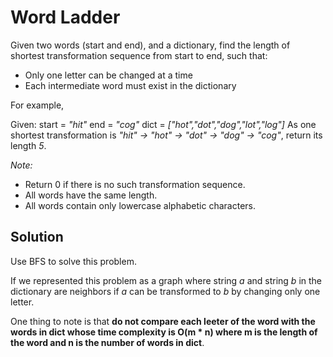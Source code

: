 # Word Ladder

Given two words (start and end), and a dictionary, find the length of shortest transformation sequence from start to end, such that:

- Only one letter can be changed at a time
- Each intermediate word must exist in the dictionary

For example,

Given:
start = _"hit"_
end = _"cog"_
dict = _["hot","dot","dog","lot","log"]_
As one shortest transformation is _"hit" -> "hot" -> "dot" -> "dog" -> "cog"_,
return its length _5_.

*Note:*
- Return 0 if there is no such transformation sequence.
- All words have the same length.
- All words contain only lowercase alphabetic characters.

## Solution

Use BFS to solve this problem.

If we represented this problem as a graph where string _a_ and string
_b_ in the dictionary are neighbors if _a_ can be transformed to _b_
by changing only one letter.

One thing to note is that **do not compare each leeter of the word with the words in dict whose time complexity is O(m * n) where m is the length of the word and n is the number of words in dict**.
